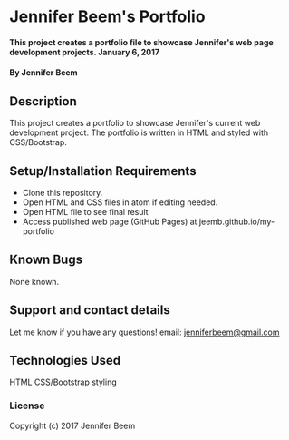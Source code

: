 # Jennifer Beem's Portfolio

#### This project creates a portfolio file to showcase Jennifer's web page development projects. January 6, 2017

#### By Jennifer Beem

## Description

This project creates a portfolio to showcase Jennifer's current web development project. The portfolio is written in HTML and styled with CSS/Bootstrap.

## Setup/Installation Requirements

* Clone this repository.
* Open HTML and CSS files in atom if editing needed.
* Open HTML file to see final result
* Access published web page (GitHub Pages) at jeemb.github.io/my-portfolio

## Known Bugs

None known.

## Support and contact details

Let me know if you have any questions!
email: jenniferbeem@gmail.com

## Technologies Used

HTML
CSS/Bootstrap styling

### License

Copyright (c) 2017 Jennifer Beem
